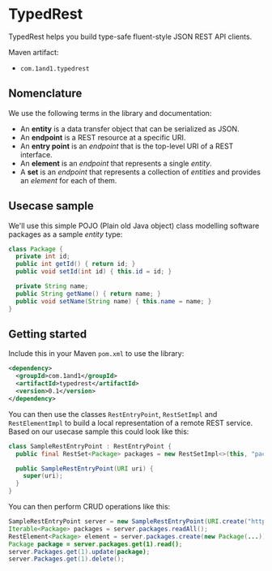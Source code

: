 # TypedRest

TypedRest helps you build type-safe fluent-style JSON REST API clients.

Maven artifact:
* `com.1and1.typedrest`


## Nomenclature

We use the following terms in the library and documentation:
* An __entity__ is a data transfer object that can be serialized as JSON.
* An __endpoint__ is a REST resource at a specific URI.
* An __entry point__ is an _endpoint_ that is the top-level URI of a REST interface.
* An __element__ is an _endpoint_ that represents a single _entity_.
* A __set__ is an _endpoint_ that represents a collection of _entities_ and provides an _element_ for each of them.


## Usecase sample

We'll use this simple POJO (Plain old Java object) class modelling software packages as a sample _entity_ type:
```java
class Package {
  private int id;
  public int getId() { return id; }
  public void setId(int id) { this.id = id; }

  private String name;
  public String getName() { return name; }
  public void setName(String name) { this.name = name; }
}
```


## Getting started

Include this in your Maven ```pom.xml``` to use the library:
```xml
<dependency>
  <groupId>com.1and1</groupId>
  <artifactId>typedrest</artifactId>
  <version>0.1</version>
</dependency>
```

You can then use the classes `RestEntryPoint`, `RestSetImpl` and `RestElementImpl` to build a local representation of a remote REST service. Based on our usecase sample this could look like this:
```java
class SampleRestEntryPoint : RestEntryPoint {
  public final RestSet<Package> packages = new RestSetImpl<>(this, "packages");

  public SampleRestEntryPoint(URI uri) {
    super(uri);
  }
}
```

You can then perform CRUD operations like this:
```java
SampleRestEntryPoint server = new SampleRestEntryPoint(URI.create("http://myservice/api/"));
Iterable<Package> packages = server.packages.readAll();
RestElement<Package> element = server.packages.create(new Package(...));
Package package = server.packages.get(1).read();
server.Packages.get(1).update(package);
server.Packages.get(1).delete();
```
